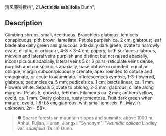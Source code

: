 清风藤猕猴桃",
21.**Actinidia sabiifolia** Dunn",

## Description
Climbing shrubs, small, deciduous. Branchlets glabrous, lenticels conspicuous; pith brown, lamellate. Petiole purplish, ca. 2 cm, glabrous; leaf blade abaxially green and glaucous, adaxially dark green, ovate to narrowly ovate, elliptic, or orbicular, 4-8 × 3-4 cm, papery, both surfaces glabrous, midvein and lateral veins purplish and distinct but not raised abaxially, inconspicuous adaxially, lateral veins 5 or 6 pairs, reticulate veins dense, purplish and conspicuous abaxially, base obtuse or rounded, equal or oblique, margin subconspicuously crenate, apex rounded to obtuse and emarginate, or acute to acuminate. Inflorescences cymose, 1-3-flowered, glabrous; peduncles ca. 5 mm; pedicels ca. 1 cm; bracts linear, ca. 1 mm. Flowers white. Sepals 5, ovate to oblong, 2-3 mm, glabrous, ciliate along margins. Petals 5, obovate, 5-6 mm. Filaments ca. 2 mm; anthers yellow, ovoid, ca. 1 mm. Ovary globose, rusty tomentose. Fruit dark green when mature, ovoid, 1.5-1.8 cm, glabrous, with small lenticels. Fl. May, fr. unknown. 2*n* = 58*.

> ●  Sparse forests on mountain slopes and summits; above 1000 m. Anhui, Fujian, Hunan, Jiangxi.
  "Synonym": "*Actinidia callosa* Lindley var. *sabiifolia* (Dunn) Dunn.
